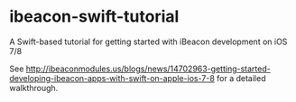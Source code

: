 ibeacon-swift-tutorial
======================

A Swift-based tutorial for getting started with iBeacon development on iOS 7/8

See http://ibeaconmodules.us/blogs/news/14702963-getting-started-developing-ibeacon-apps-with-swift-on-apple-ios-7-8 for a detailed walkthrough.
